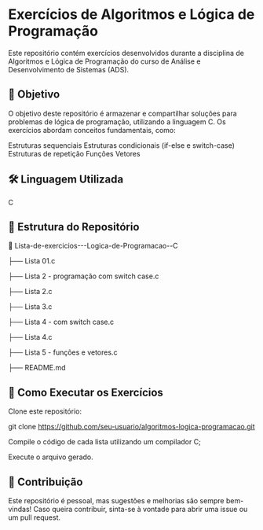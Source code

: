 # Exercícios de Algoritmos e Lógica de Programação

Este repositório contém exercícios desenvolvidos durante a disciplina de Algoritmos e Lógica de Programação do curso de Análise e Desenvolvimento de Sistemas (ADS).


## 📌 Objetivo
O objetivo deste repositório é armazenar e compartilhar soluções para problemas de lógica de programação, utilizando a linguagem C. Os exercícios abordam conceitos fundamentais, como:

Estruturas sequenciais
Estruturas condicionais (if-else e switch-case)
Estruturas de repetição
Funções
Vetores


## 🛠 Linguagem Utilizada
C


## 📂 Estrutura do Repositório

📂 Lista-de-exercicios---Logica-de-Programacao--C

├── Lista 01.c

├── Lista 2 - programação com switch case.c

├── Lista 2.c

├── Lista 3.c

├── Lista 4 - com switch case.c

├── Lista 4.c

├── Lista 5 - funções e vetores.c

├── README.md


## 🚀 Como Executar os Exercícios
Clone este repositório:

git clone https://github.com/seu-usuario/algoritmos-logica-programacao.git

Compile o código de cada lista utilizando um compilador C;

Execute o arquivo gerado.


## 📌 Contribuição
Este repositório é pessoal, mas sugestões e melhorias são sempre bem-vindas! Caso queira contribuir, sinta-se à vontade para abrir uma issue ou um pull request.
